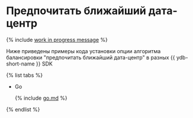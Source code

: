 # Предпочитать ближайший дата-центр

{% include [work in progress message](../../_includes/addition.md) %}

Ниже приведены примеры кода установки опции алгоритма балансировки "предпочитать ближайший дата-центр" в разных {{ ydb-short-name }} SDK

{% list tabs %}

- Go


  {% include [go.md](prefer_local/go.md) %}


{% endlist %}
